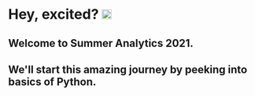 # Hey, excited? <img wdith="20" height="20" src="https://user-images.githubusercontent.com/53052899/122548039-7aba7a80-d04e-11eb-87c7-485350ec04b9.png">
## Welcome to Summer Analytics 2021.
## We'll start this amazing journey by peeking into basics of Python.
